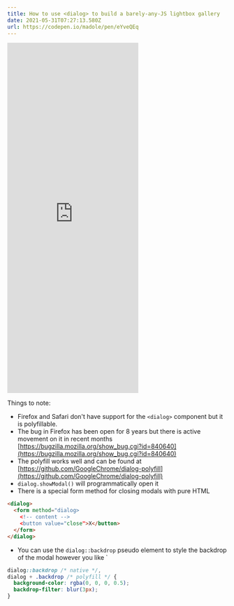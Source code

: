```yaml
---
title: How to use <dialog> to build a barely-any-JS lightbox gallery
date: 2021-05-31T07:27:13.580Z
url: https://codepen.io/madole/pen/eYveQEq
---
```


<iframe height="800" style={{width: '100%'}} scrolling="no" title="Dialog html component" src="https://codepen.io/madole/embed/eYveQEq?height=800&theme-id=20792&default-tab=html,result" frameBorder="no" loading="lazy" allowtransparancy="true" allowFullScreen>
  See the Pen <a href='https://codepen.io/madole/pen/eYveQEq'>Dialog html component</a> by Andrew McDowell
  (<a href='https://codepen.io/madole'>@madole</a>) on <a href='https://codepen.io'>CodePen</a>.
</iframe>

Things to note:
- Firefox and Safari don't have support for the `<dialog>` component but it is polyfillable. 
- The bug in Firefox has been open for 8 years but there is active movement on it in recent months [https://bugzilla.mozilla.org/show_bug.cgi?id=840640](https://bugzilla.mozilla.org/show_bug.cgi?id=840640)
- The polyfill works well and can be found at [https://github.com/GoogleChrome/dialog-polyfill](https://github.com/GoogleChrome/dialog-polyfill) 
- `dialog.showModal()` will programmatically open it
- There is a special form method for closing modals with pure HTML

```html 
<dialog>
  <form method="dialog>
    <!-- content -->
    <button value="close">X</button>
  </form>
</dialog>
``` 

- You can use the `dialog::backdrop` pseudo element to style the backdrop of the modal however you like `

```css
dialog::backdrop /* native */, 
dialog + .backdrop /* polyfill */ {
  background-color: rgba(0, 0, 0, 0.5);
  backdrop-filter: blur(3px);
}
```
